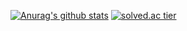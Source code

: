 [![Anurag's github stats](https://github-readme-stats.vercel.app/api?username=Hee-Jae&theme=radical&show_icons=true)](https://github.com/Hee-Jae/github-readme-stats)
[![solved.ac tier](http://mazassumnida.wtf/api/generate_badge?boj=jhj967878)](https://solved.ac/jhj967878)
<!--
**Hee-Jae/Hee-Jae** is a ✨ _special_ ✨ repository because its `README.md` (this file) appears on your GitHub profile.

Here are some ideas to get you started:

- 🔭 I’m currently working on ...
- 🌱 I’m currently learning ...
- 👯 I’m looking to collaborate on ...
- 🤔 I’m looking for help with ...
- 💬 Ask me about ...
- 📫 How to reach me: ...
- 😄 Pronouns: ...
- ⚡ Fun fact: ...
-->
